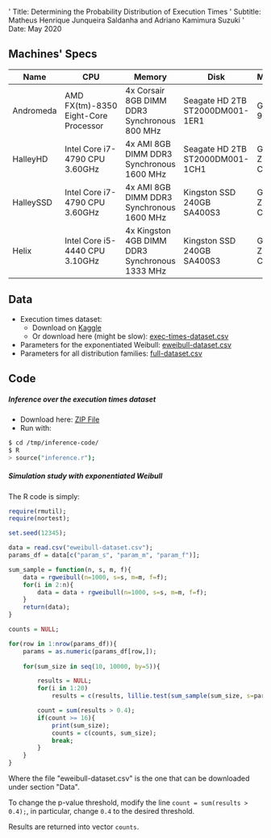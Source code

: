 ' Title: Determining the Probability Distribution of Execution Times
' Subtitle: Matheus Henrique Junqueira Saldanha and Adriano Kamimura Suzuki
' Date: May 2020

Machines' Specs
---

| Name | CPU | Memory | Disk | Motherboard |
| --- | --- | --- | --- | --- |
| Andromeda | AMD FX(tm)-8350 Eight-Core Processor | 4x Corsair 8GB DIMM DDR3 Synchronous 800 MHz | Seagate HD 2TB ST2000DM001-1ER1 | Gigabyte 970A-D3 |
| HalleyHD | Intel Core i7-4790 CPU 3.60GHz | 4x AMI 8GB DIMM DDR3 Synchronous 1600 MHz | Seagate HD 2TB ST2000DM001-1CH1 | Gigabyte Z97X-SLI-CF |
| HalleySSD | Intel Core i7-4790 CPU 3.60GHz | 4x AMI 8GB DIMM DDR3 Synchronous 1600 MHz | Kingston SSD 240GB SA400S3 | Gigabyte Z97X-SLI-CF |
| Helix | Intel Core i5-4440 CPU 3.10GHz | 4x Kingston 4GB DIMM DDR3 Synchronous 1333 MHz | Kingston SSD 240GB SA400S3 | Gigabyte Z87-D3HP-CF |


Data
---

* Execution times dataset:
  * Download on <a href="https://www.kaggle.com/matheushjs/execution-times-of-3-programs-in-4-machines" target="_blank">Kaggle</a>
  * Or download here (might be slow): <a href="/public/data/3-prob-exec-times-1/exec-times-dataset.csv" target="_blank">exec-times-dataset.csv</a>
* Parameters for the exponentiated Weibull: <a href="/public/data/3-prob-exec-times-1/eweibull-dataset.csv" target="_blank">eweibull-dataset.csv</a>
* Parameters for all distribution families: <a href="/public/data/3-prob-exec-times-1/full-dataset.csv" target="_blank">full-dataset.csv</a>

Code
---

##### Inference over the execution times dataset

* Download here: <a href="https://www.kaggle.com/matheushjs/inference-code.zip" target="_blank">ZIP File</a>
* Run with:
```bash
$ cd /tmp/inference-code/
$ R
> source("inference.r");
```

##### Simulation study with exponentiated Weibull

The R code is simply:

```R
require(rmutil);
require(nortest);

set.seed(12345);

data = read.csv("eweibull-dataset.csv");
params_df = data[c("param_s", "param_m", "param_f")];

sum_sample = function(n, s, m, f){
	data = rgweibull(n=1000, s=s, m=m, f=f);
	for(i in 2:n){
		data = data + rgweibull(n=1000, s=s, m=m, f=f);
	}
	return(data);
}

counts = NULL;

for(row in 1:nrow(params_df)){
	params = as.numeric(params_df[row,]);
	
	for(sum_size in seq(10, 10000, by=5)){

		results = NULL;
		for(i in 1:20)
			results = c(results, lillie.test(sum_sample(sum_size, s=params[1], m=params[2], f=params[3]))$p.value);

		count = sum(results > 0.4);
		if(count >= 16){
			print(sum_size);
			counts = c(counts, sum_size);
			break;
		}
	}
}
```

Where the file "eweibull-dataset.csv" is the one that can be downloaded under section "Data".

To change the p-value threshold, modify the line `count = sum(results > 0.4);`, in particular, change `0.4` to the desired threshold.

Results are returned into vector `counts`.

<script>
  $("table").addClass("table table-responsive table-sm");
</script>